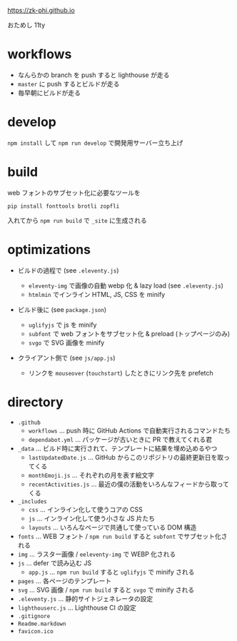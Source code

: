 https://zk-phi.github.io

おためし 11ty

# workflows

- なんらかの branch を push すると lighthouse が走る
- `master` に push するとビルドが走る
- 毎早朝にビルドが走る

# develop

`npm install` して `npm run develop` で開発用サーバー立ち上げ

# build

web フォントのサブセット化に必要なツールを

```
pip install fonttools brotli zopfli
```

入れてから `npm run build` で `_site` に生成される

# optimizations

- ビルドの過程で (see `.eleventy.js`)
  - `eleventy-img` で画像の自動 webp 化 & lazy load (see `.eleventy.js`)
  - `htmlmin` でインライン HTML, JS, CSS を minify

- ビルド後に (see `package.json`)
  - `uglifyjs` で js を minify
  - `subfont` で web フォントをサブセット化 & preload (トップページのみ)
  - `svgo` で SVG 画像を minify

- クライアント側で (see `js/app.js`)
  - リンクを `mouseover` (`touchstart`) したときにリンク先を prefetch

# directory

- `.github`
  - `workflows` ... push 時に GitHub Actions で自動実行されるコマンドたち
  - `dependabot.yml` ... パッケージが古いときに PR で教えてくれる君
- `_data` ... ビルド時に実行されて、テンプレートに結果を埋め込めるやつ
  - `lastUpdatedDate.js` ... GitHub からこのリポジトリの最終更新日を取ってくる
  - `monthEmoji.js` ... それぞれの月を表す絵文字
  - `recentActivities.js` ... 最近の僕の活動をいろんなフィードから取ってくる
- `_includes`
  - `css` ... インライン化して使うコアの CSS
  - `js` ... インライン化して使う小さな JS 片たち
  - `layouts` ... いろんなページで共通して使っている DOM 構造
- `fonts` ... WEB フォント / `npm run build` すると `subfont` でサブセット化される
- `img` ... ラスター画像 / `eeleventy-img` で WEBP 化される
- `js` ... defer で読み込む JS
  - `app.js` ... `npm run build` すると `uglifyjs` で minify される
- `pages` ... 各ページのテンプレート
- `svg` ... SVG 画像 / `npm run build` すると `svgo` で minify される
- `.eleventy.js` ... 静的サイトジェネレータの設定
- `lighthouserc.js` ... Lighthouse CI の設定
- `.gitignore`
- `Readme.markdown`
- `favicon.ico`
